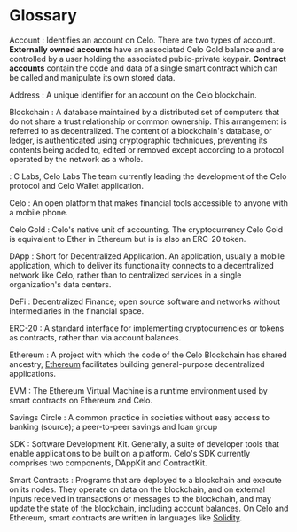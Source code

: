 # Glossary

Account
: Identifies an account on Celo. There are two types of account. **Externally owned accounts** have an associated Celo Gold balance and are controlled by a user holding the associated public-private keypair. **Contract accounts** contain the code and data of a single smart contract which can be called and manipulate its own stored data.

Address
: A unique identifier for an account on the Celo blockchain.

Blockchain
: A database maintained by a distributed set of computers that do not share a trust relationship or common ownership. This arrangement is referred to as decentralized. The content of a blockchain's database, or ledger, is authenticated using cryptographic techniques, preventing its contents being added to, edited or removed except according to a protocol operated by the network as a whole.

: C Labs, Celo Labs
The team currently leading the development of the Celo protocol and Celo Wallet application.

Celo
: An open platform that makes financial tools accessible to anyone with a mobile phone.

Celo Gold
: Celo's native unit of accounting. The cryptocurrency Celo Gold is equivalent to Ether in Ethereum but is is also an ERC-20 token.

DApp
: Short for Decentralized Application. An application, usually a mobile application, which to deliver its functionality connects to a decentralized network like Celo, rather than to centralized services in a single organization's data centers.

DeFi
: Decentralized Finance; open source software and networks without intermediaries in the financial space.

ERC-20
: A standard interface for implementing cryptocurrencies or tokens as contracts, rather than via account balances.

Ethereum
: A project with which the code of the Celo Blockchain has shared ancestry, [Ethereum](https://www.ethereum.org) facilitates building general-purpose decentralized applications.

EVM
: The Ethereum Virtual Machine is a runtime environment used by smart contracts on Ethereum and Celo.

Savings Circle
: A common practice in societies without easy access to banking (source); a peer-to-peer savings and loan group

SDK
: Software Development Kit. Generally, a suite of developer tools that enable applications to be built on a platform. Celo's SDK currently comprises two components, DAppKit and ContractKit.

Smart Contracts
: Programs that are deployed to a blockchain and execute on its nodes. They operate on data on the blockchain, and on external inputs received in transactions or messages to the blockchain, and may update the state of the blockchain, including account balances. On Celo and Ethereum, smart contracts are written in languages like [Solidity](https://solidity.readthedocs.io/en/v0.5.10/).
